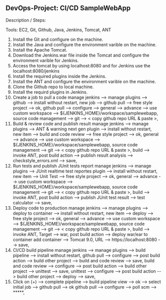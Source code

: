 DevOps-Project: CI/CD SampleWebApp
---------------------------------

Description / Steps:

Tools: EC2, Git, Github, Java, Jenkins, Tomcat, ANT

1. Install the Git and configure on the machine.
2. Install the Java and configure the environment varible on the machine.
3. Install the Apache Tomcat.
4. Download the Jenkins.war file inside the Tomcat and configure the environment varible for Jenkins.
5. Access the tomcat by using localhost:8080 and for Jenkins use the localhost:8080/jenkins
6. Install the required plugins inside the Jenkins.
7. Install the ANT and configure the environment varible on the machine.
8. Clone the Github repo to local machine.
9. Install the requird plugins in Jenkins.
10. Create a job to pull a code
    manage jenkins --> manage plugins --> github --> install without restart,
    new job --> github pull --> free style project --> ok,
    github pull --> configure --> general --> advance --> use custom workspace --> ${JENKINS_HOME}/workspace/samplewebapp,
    source code management --> git --> < copy github repo URL & paste >,
11. Build & review code and publish result
    manage jenkins --> manage plugins --> ANT & warning next gen plugin --> install without restart,
    new item --> build and code review --> free style project --> ok,
    general --> advance --> use custom workspace --> ${JENKINS_HOME}/workspace/samplewebapp,
    source code management --> git --> < copy github repo URL & paste >,
    build --> invoke ANT,
    post build action --> publish result analysis --> checkstyle_errors.xml --> save,
12. Run tests and publish JUnit tests report
    manage jenkins --> manage plugins --> JUnit realtime test reportes plugin --> install without restart,
    new item --> Unit Test --> free style project --> ok,
    general --> advance --> use custom workspace --> ${JENKINS_HOME}/workspace/samplewebapp,
    source code management --> git --> < copy github repo URL & paste >,
    build --> invoke ANT,
    post build action --> publish JUnit test result --> test calculator --> save,
13. Deploy code to production
    manage jenkins --> manage plugins --> deploy to container --> install without restart,
    new item --> deploy --> free style project --> ok,
    general --> advance --> use custom workspace --> ${JENKINS_HOME}/workspace/samplewebapp,
    source code management --> git --> < copy github repo URL & paste >,
    build --> invoke ANT, Target --> war,
    post build action --> deploy war/ear to container add container --> Tomcat 9.0,
    URL --> https://localhost:8080 --> save,
14. CI/CD build pipeline
    manage jenkins --> manage plugins --> build pipeline --> install without restart,
    github pull --> configure --> post build action --> build other project --> build and code review --> save,
    build and code review --> configure --> post build action --> build other project --> unittest --> save,
    unittest --> configure --> post build action --> build other project --> deploy --> save,
15. Click on (+) --> complete pipeline --> build pipeline view --> ok --> select initial job --> github pull --> ok
    github pull --> configure --> poll scm --> *****,

